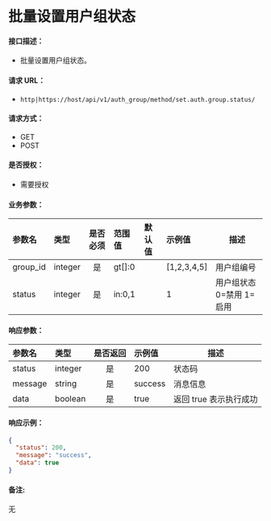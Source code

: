 # 批量设置用户组状态

#### 接口描述：
- 批量设置用户组状态。

#### 请求 URL：
- `http|https://host/api/v1/auth_group/method/set.auth.group.status/`

#### 请求方式：
- GET
- POST

#### 是否授权：
- 需要授权

#### 业务参数：
|参数名|类型|是否必须|范围值|默认值|示例值|描述|
|:----|:---|:---:|:-----|:-----|:-----|-----|
|group_id |integer |是 |gt[]:0 | |[1,2,3,4,5] |用户组编号 |
|status |integer |是 |in:0,1 | |1 |用户组状态 0=禁用 1=启用 |

#### 响应参数：
|参数名|类型|是否返回|示例值|描述|
|:-----|:-----|:---:|:-----|-----|
|status |integer |是 |200 |状态码 |
|message |string |是 |success |消息信息 |
|data |boolean |是 |true |返回 true 表示执行成功 |

#### 响应示例：
```json
{
  "status": 200,
  "message": "success",
  "data": true
}
```

#### 备注:
无